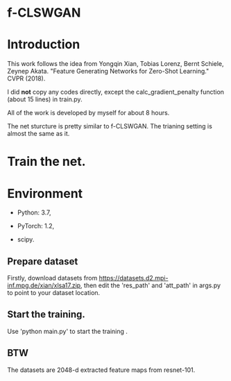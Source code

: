 # f-CLSWGAN

# Introduction

This work follows the idea from Yongqin Xian, Tobias Lorenz, Bernt Schiele, Zeynep Akata. "Feature Generating Networks for Zero-Shot Learning." CVPR (2018). 

I did **not** copy any codes directly, except the calc_gradient_penalty function (about 15 lines) in train.py.

All of the work is developed by myself for about 8 hours.

The net sturcture is pretty similar to f-CLSWGAN. The trianing setting is almost the same as it.

# Train the net.

# Environment

* Python: 3.7,

* PyTorch: 1.2,

* scipy.

## Prepare dataset

Firstly, download datasets from https://datasets.d2.mpi-inf.mpg.de/xian/xlsa17.zip, then edit the 'res_path' and 'att_path' in args.py to point to your dataset location.

## Start the training.

Use 'python main.py' to start the training .

## BTW

The datasets are 2048-d extracted feature maps from resnet-101.
